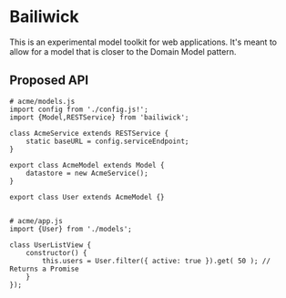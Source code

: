# Bailiwick

This is an experimental model toolkit for web applications. It's 
meant to allow for a model that is closer to the Domain Model
pattern.


## Proposed API


    # acme/models.js
    import config from './config.js!';
    import {Model,RESTService} from 'bailiwick';

    class AcmeService extends RESTService {
        static baseURL = config.serviceEndpoint;
    }

    export class AcmeModel extends Model {
        datastore = new AcmeService();
    }

    export class User extends AcmeModel {}


    # acme/app.js
    import {User} from './models';
    
    class UserListView {
        constructor() {
            this.users = User.filter({ active: true }).get( 50 ); // Returns a Promise
        }
    });

